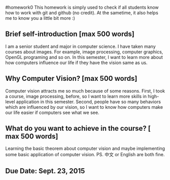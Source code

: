 #homework0
This homework is simply used to check if all students know how to work with git and github (no credit).
At the sametime, it also helps me to know you a little bit more :)

## Brief self-introduction [max 500 words]
I am a senior student and major in computer science. I have taken many courses about images. 
For example, image processing, computer graphics, OpenGL programing and so on. In this  semester, 
I want to learn more about how computers influence our life if they have the vision same as us.
## Why Computer Vision? [max 500 words]
Computer vision attracts me so much because of some reasons. First, I took a course, image processing, before,
so I want to learn more skills in high-level application in this semester. 
Second, people have so many behaviors which are influenced by our vision, so I want to know how computers make our life easier if computers see
what we see.
## What do you want to achieve in the course? [ max 500 words]
Learning the basic theorem about computer vision and maybe implementing some basic application of computer vision.
PS. 中文 or English are both fine.

## Due Date: Sept. 23, 2015
